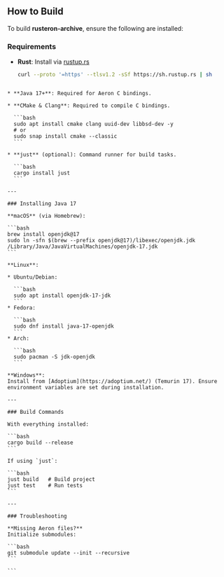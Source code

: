 ## How to Build

To build **rusteron-archive**, ensure the following are installed:

### Requirements

- **Rust**: Install via [rustup.rs](https://rustup.rs/)
  ```bash
  curl --proto '=https' --tlsv1.2 -sSf https://sh.rustup.rs | sh
````

* **Java 17+**: Required for Aeron C bindings.

* **CMake & Clang**: Required to compile C bindings.

  ```bash
  sudo apt install cmake clang uuid-dev libbsd-dev -y
  # or
  sudo snap install cmake --classic
  ```

* **just** (optional): Command runner for build tasks.

  ```bash
  cargo install just
  ```

---

### Installing Java 17

**macOS** (via Homebrew):

```bash
brew install openjdk@17
sudo ln -sfn $(brew --prefix openjdk@17)/libexec/openjdk.jdk /Library/Java/JavaVirtualMachines/openjdk-17.jdk
```

**Linux**:

* Ubuntu/Debian:

  ```bash
  sudo apt install openjdk-17-jdk
  ```
* Fedora:

  ```bash
  sudo dnf install java-17-openjdk
  ```
* Arch:

  ```bash
  sudo pacman -S jdk-openjdk
  ```

**Windows**:
Install from [Adoptium](https://adoptium.net/) (Temurin 17). Ensure environment variables are set during installation.

---

### Build Commands

With everything installed:

```bash
cargo build --release
```

If using `just`:

```bash
just build   # Build project
just test    # Run tests
```

---

### Troubleshooting

**Missing Aeron files?**
Initialize submodules:

```bash
git submodule update --init --recursive
```

```
